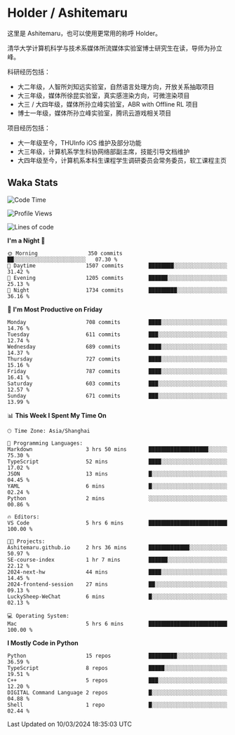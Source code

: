 # Holder / Ashitemaru

这里是 Ashitemaru，也可以使用更常用的称呼 Holder。

清华大学计算机科学与技术系媒体所流媒体实验室博士研究生在读，导师为孙立峰。

科研经历包括：

- 大二年级，人智所刘知远实验室，自然语言处理方向，开放关系抽取项目
- 大三年级，媒体所徐昆实验室，真实感渲染方向，可微渲染项目
- 大三 / 大四年级，媒体所孙立峰实验室，ABR with Offline RL 项目
- 博士一年级，媒体所孙立峰实验室，腾讯云游戏相关项目

项目经历包括：

- 大一年级至今，THUInfo iOS 维护及部分功能
- 大三年级，计算机系学生科协网络部副主席，技能引导文档维护
- 大四年级至今，计算机系本科生课程学生调研委员会常务委员，软工课程主页

## Waka Stats

<!--START_SECTION:waka-->
![Code Time](http://img.shields.io/badge/Code%20Time-1%2C028%20hrs%2045%20mins-blue)

![Profile Views](http://img.shields.io/badge/Profile%20Views-7-blue)

![Lines of code](https://img.shields.io/badge/From%20Hello%20World%20I%27ve%20Written-3.5%20million%20lines%20of%20code-blue)

**I'm a Night 🦉** 

```text
🌞 Morning                350 commits         ██░░░░░░░░░░░░░░░░░░░░░░░   07.30 % 
🌆 Daytime                1507 commits        ████████░░░░░░░░░░░░░░░░░   31.42 % 
🌃 Evening                1205 commits        ██████░░░░░░░░░░░░░░░░░░░   25.13 % 
🌙 Night                  1734 commits        █████████░░░░░░░░░░░░░░░░   36.16 % 
```
📅 **I'm Most Productive on Friday** 

```text
Monday                   708 commits         ████░░░░░░░░░░░░░░░░░░░░░   14.76 % 
Tuesday                  611 commits         ███░░░░░░░░░░░░░░░░░░░░░░   12.74 % 
Wednesday                689 commits         ████░░░░░░░░░░░░░░░░░░░░░   14.37 % 
Thursday                 727 commits         ████░░░░░░░░░░░░░░░░░░░░░   15.16 % 
Friday                   787 commits         ████░░░░░░░░░░░░░░░░░░░░░   16.41 % 
Saturday                 603 commits         ███░░░░░░░░░░░░░░░░░░░░░░   12.57 % 
Sunday                   671 commits         ███░░░░░░░░░░░░░░░░░░░░░░   13.99 % 
```


📊 **This Week I Spent My Time On** 

```text
🕑︎ Time Zone: Asia/Shanghai

💬 Programming Languages: 
Markdown                 3 hrs 50 mins       ███████████████████░░░░░░   75.30 % 
TypeScript               52 mins             ████░░░░░░░░░░░░░░░░░░░░░   17.02 % 
JSON                     13 mins             █░░░░░░░░░░░░░░░░░░░░░░░░   04.45 % 
YAML                     6 mins              █░░░░░░░░░░░░░░░░░░░░░░░░   02.24 % 
Python                   2 mins              ░░░░░░░░░░░░░░░░░░░░░░░░░   00.86 % 

🔥 Editors: 
VS Code                  5 hrs 6 mins        █████████████████████████   100.00 % 

🐱‍💻 Projects: 
Ashitemaru.github.io     2 hrs 36 mins       █████████████░░░░░░░░░░░░   50.97 % 
SE-course-index          1 hr 7 mins         ██████░░░░░░░░░░░░░░░░░░░   22.12 % 
2024-next-hw             44 mins             ████░░░░░░░░░░░░░░░░░░░░░   14.45 % 
2024-frontend-session    27 mins             ██░░░░░░░░░░░░░░░░░░░░░░░   09.13 % 
LuckySheep-WeChat        6 mins              █░░░░░░░░░░░░░░░░░░░░░░░░   02.13 % 

💻 Operating System: 
Mac                      5 hrs 6 mins        █████████████████████████   100.00 % 
```

**I Mostly Code in Python** 

```text
Python                   15 repos            █████████░░░░░░░░░░░░░░░░   36.59 % 
TypeScript               8 repos             █████░░░░░░░░░░░░░░░░░░░░   19.51 % 
C++                      5 repos             ███░░░░░░░░░░░░░░░░░░░░░░   12.20 % 
DIGITAL Command Language 2 repos             █░░░░░░░░░░░░░░░░░░░░░░░░   04.88 % 
Shell                    1 repo              █░░░░░░░░░░░░░░░░░░░░░░░░   02.44 % 
```




 Last Updated on 10/03/2024 18:35:03 UTC
<!--END_SECTION:waka-->

<!--
**Ashitemaru/Ashitemaru** is a ✨ _special_ ✨ repository because its `README.md` (this file) appears on your GitHub profile.

Here are some ideas to get you started:

- 🔭 I’m currently working on ...
- 🌱 I’m currently learning ...
- 👯 I’m looking to collaborate on ...
- 🤔 I’m looking for help with ...
- 💬 Ask me about ...
- 📫 How to reach me: ...
- 😄 Pronouns: ...
- ⚡ Fun fact: ...
-->
